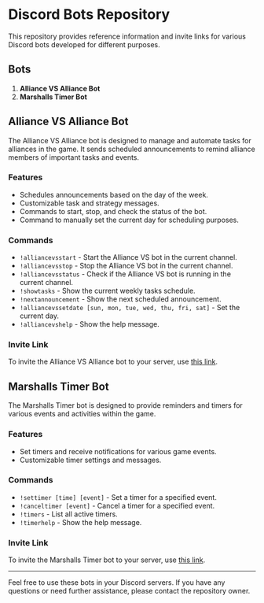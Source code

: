# Discord Bots Repository

This repository provides reference information and invite links for various Discord bots developed for different purposes.

## Bots

1. **Alliance VS Alliance Bot**
2. **Marshalls Timer Bot**

## Alliance VS Alliance Bot

The Alliance VS Alliance bot is designed to manage and automate tasks for alliances in the game. It sends scheduled announcements to remind alliance members of important tasks and events.

### Features

- Schedules announcements based on the day of the week.
- Customizable task and strategy messages.
- Commands to start, stop, and check the status of the bot.
- Command to manually set the current day for scheduling purposes.

### Commands

- `!alliancevsstart` - Start the Alliance VS bot in the current channel.
- `!alliancevsstop` - Stop the Alliance VS bot in the current channel.
- `!alliancevsstatus` - Check if the Alliance VS bot is running in the current channel.
- `!showtasks` - Show the current weekly tasks schedule.
- `!nextannouncement` - Show the next scheduled announcement.
- `!alliancevssetdate [sun, mon, tue, wed, thu, fri, sat]` - Set the current day.
- `!alliancevshelp` - Show the help message.

### Invite Link

To invite the Alliance VS Alliance bot to your server, use [this link](https://discord.com/oauth2/authorize?client_id=1256055579823046758).

## Marshalls Timer Bot

The Marshalls Timer bot is designed to provide reminders and timers for various events and activities within the game.

### Features

- Set timers and receive notifications for various game events.
- Customizable timer settings and messages.

### Commands

- `!settimer [time] [event]` - Set a timer for a specified event.
- `!canceltimer [event]` - Cancel a timer for a specified event.
- `!timers` - List all active timers.
- `!timerhelp` - Show the help message.

### Invite Link

To invite the Marshalls Timer bot to your server, use [this link](https://discord.com/oauth2/authorize?client_id=1250659555034136670).

---

Feel free to use these bots in your Discord servers. If you have any questions or need further assistance, please contact the repository owner.
